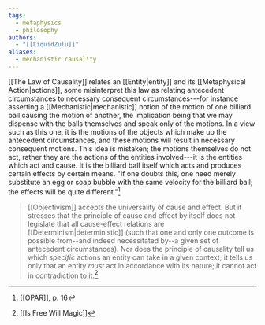 ```yaml
---
tags:
  - metaphysics
  - philosophy
authors:
  - "[[LiquidZulu]]"
aliases:
  - mechanistic causality
---
```

[[The Law of Causality]] relates an [[Entity|entity]] and its [[Metaphysical Action|actions]], some misinterpret this law as relating antecedent circumstances to necessary consequent circumstances---for instance asserting a [[Mechanistic|mechanistic]] notion of the motion of one billiard ball causing the motion of another, the implication being that we may dispense with the balls themselves and speak only of the motions. In a view such as this one, it is the motions of the objects which make up the antecedent circumstances, and these motions will result in necessary consequent motions. This idea is mistaken; the motions themselves do not act, rather they are the actions of the entities involved---it is the entities which act and cause. It is the billiard ball itself which acts and produces certain effects by certain means. "If one doubts this, one need merely substitute an egg or soap bubble with the same velocity for the billiard ball; the effects will be quite different."[^1]

>[[Objectivism]] accepts the universality of cause and effect. But it stresses that the principle of cause and effect by itself does not legislate that all cause-effect relations are [[Determinism|deterministic]] (such that one and only one outcome is possible from--and indeed necessitated by--a given set of antecedent circumstances). Nor does the principle of causality tell us which _specific_ actions an entity can take in a given context; it tells us only that an entity _must_ act in accordance with its nature; it cannot act in contradiction to it.[^2]

[^1]: [[OPAR]], p. 16
[^2]: [[Is Free Will Magic]]